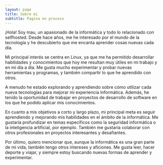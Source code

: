 ```yaml
---
layout: page
title: Sobre mi
subtitle: Pagina en proceso
---
```


¡Hola! Soy mau, un apasionado de la informática y todo lo relacionado con selfhosted. Desde hace años, me he interesado por el mundo de la tecnología y he descubierto que me encanta aprender cosas nuevas cada día.

Mi principal interés se centra en Linux, ya que me ha permitido desarrollar habilidades y conocimientos que hoy me resultan muy útiles en mi trabajo y en mi día a día. Me gusta mucho experimentar y probar nuevas herramientas y programas, y también compartir lo que he aprendido con otros.

A menudo he estado explorando y aprendiendo sobre cómo utilizar cada nueva tecnologías para mejorar mi experiencia informática. Además, he tenido la oportunidad de trabajar en proyectos de desarrollo de software en los que he podido aplicar mis conocimientos.

En cuanto a mis objetivos a corto y largo plazo, mi principal meta es seguir aprendiendo y mejorando mis habilidades en el ámbito de la informática. Me gustaría profundizar en temas específicos como la seguridad informática o la inteligencia artificial, por ejemplo. También me gustaría colaborar con otros profesionales en proyectos interesantes y desafiantes.

Por último, quiero mencionar que, aunque la informática es una gran parte de mi vida, también tengo otros intereses y aficiones. Me gusta leer, hacer deporte y viajar, y siempre estoy buscando nuevas formas de aprender y experimentar.
